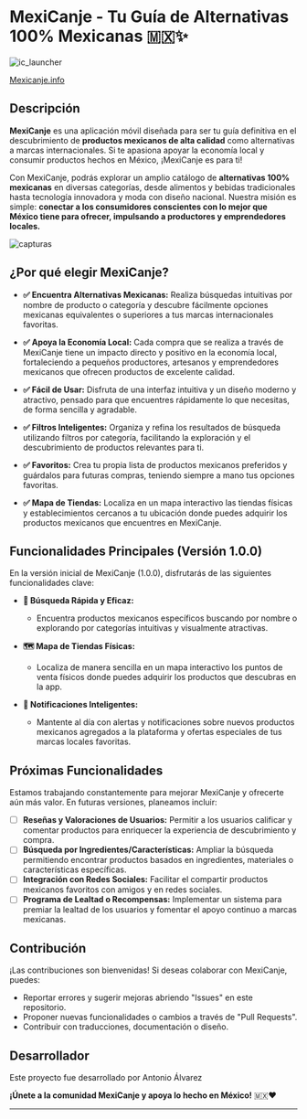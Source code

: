 # MexiCanje - Tu Guía de Alternativas 100% Mexicanas 🇲🇽✨

![ic_launcher](https://github.com/user-attachments/assets/8a5d830a-3d8f-4f22-bcee-49d38b06ea87)

[Mexicanje.info](https://mexicanje.info/)

## Descripción 

**MexiCanje** es una aplicación móvil diseñada para ser tu guía definitiva en el descubrimiento de **productos mexicanos de alta calidad** como alternativas a marcas internacionales.  Si te apasiona apoyar la economía local y consumir productos hechos en México, ¡MexiCanje es para ti!

Con MexiCanje, podrás explorar un amplio catálogo de **alternativas 100% mexicanas** en diversas categorías, desde alimentos y bebidas tradicionales hasta tecnología innovadora y moda con diseño nacional.  Nuestra misión es simple:  **conectar a los consumidores conscientes con lo mejor que México tiene para ofrecer, impulsando a productores y emprendedores locales.**

![capturas](https://github.com/user-attachments/assets/a08dffe9-b8db-4bd2-bd90-b18f197fdb0d)


## ¿Por qué elegir MexiCanje?

*   **✅ Encuentra Alternativas Mexicanas:**  Realiza búsquedas intuitivas por nombre de producto o categoría y descubre fácilmente opciones mexicanas equivalentes o superiores a tus marcas internacionales favoritas.

*   **✅ Apoya la Economía Local:**  Cada compra que se realiza a través de MexiCanje tiene un impacto directo y positivo en la economía local, fortaleciendo a pequeños productores, artesanos y emprendedores mexicanos que ofrecen productos de excelente calidad.

*   **✅ Fácil de Usar:**  Disfruta de una interfaz intuitiva y un diseño moderno y atractivo, pensado para que encuentres rápidamente lo que necesitas, de forma sencilla y agradable.

*   **✅ Filtros Inteligentes:**  Organiza y refina los resultados de búsqueda utilizando filtros por categoría, facilitando la exploración y el descubrimiento de productos relevantes para ti.

*   **✅ Favoritos:**  Crea tu propia lista de productos mexicanos preferidos y guárdalos para futuras compras, teniendo siempre a mano tus opciones favoritas.

*   **✅ Mapa de Tiendas:**  Localiza en un mapa interactivo las tiendas físicas y establecimientos cercanos a tu ubicación donde puedes adquirir los productos mexicanos que encuentres en MexiCanje.

## Funcionalidades Principales (Versión 1.0.0)

En la versión inicial de MexiCanje (1.0.0),  disfrutarás de las siguientes funcionalidades clave:

*   **🛒 Búsqueda Rápida y Eficaz:**
    *   Encuentra productos mexicanos específicos buscando por nombre o explorando por categorías intuitivas y visualmente atractivas.

*   **🗺️ Mapa de Tiendas Físicas:**
    *   Localiza de manera sencilla en un mapa interactivo los puntos de venta físicos donde puedes adquirir los productos que descubras en la app.

*   **🔔 Notificaciones Inteligentes:**
    *   Mantente al día con alertas y notificaciones sobre nuevos productos mexicanos agregados a la plataforma y ofertas especiales de tus marcas locales favoritas.

## Próximas Funcionalidades

Estamos trabajando constantemente para mejorar MexiCanje y ofrecerte aún más valor.  En futuras versiones, planeamos incluir:

*   [ ]  **Reseñas y Valoraciones de Usuarios:**  Permitir a los usuarios calificar y comentar productos para enriquecer la experiencia de descubrimiento y compra.
*   [ ]  **Búsqueda por Ingredientes/Características:**  Ampliar la búsqueda permitiendo encontrar productos basados en ingredientes, materiales o características específicas.
*   [ ]  **Integración con Redes Sociales:**  Facilitar el compartir productos mexicanos favoritos con amigos y en redes sociales.
*   [ ]  **Programa de Lealtad o Recompensas:**  Implementar un sistema para premiar la lealtad de los usuarios y fomentar el apoyo continuo a marcas mexicanas.

## Contribución

¡Las contribuciones son bienvenidas! Si deseas colaborar con MexiCanje,  puedes:

*   Reportar errores y sugerir mejoras abriendo "Issues" en este repositorio.
*   Proponer nuevas funcionalidades o cambios a través de "Pull Requests".
*   Contribuir con traducciones, documentación o diseño.

## Desarrollador

Este proyecto fue desarrollado por Antonio Álvarez

**¡Únete a la comunidad MexiCanje y apoya lo hecho en México!** 🇲🇽❤️

---
